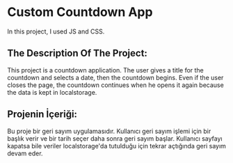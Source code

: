 # Custom Countdown App

In this project, I used JS and CSS.

## The Description Of The Project:

This project is a countdown application. The user gives a title for the countdown and selects a date, then the countdown begins. Even if the user closes the page, the countdown continues when he opens it again because the data is kept in localstorage.

## Projenin İçeriği:

Bu proje bir geri sayım uygulamasıdır. Kullanıcı geri sayım işlemi için bir başlık verir ve bir tarih seçer daha sonra geri sayım başlar. Kullanıcı sayfayı kapatsa bile veriler localstorage'da tutulduğu için tekrar açtığında geri sayım devam eder.